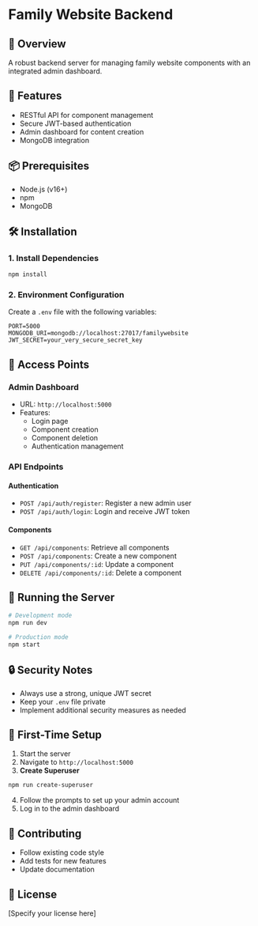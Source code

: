 # Family Website Backend

## 🚀 Overview
A robust backend server for managing family website components with an integrated admin dashboard.

## 🔧 Features
- RESTful API for component management
- Secure JWT-based authentication
- Admin dashboard for content creation
- MongoDB integration

## 📦 Prerequisites
- Node.js (v16+)
- npm
- MongoDB

## 🛠 Installation

### 1. Install Dependencies
```bash
npm install
```

### 2. Environment Configuration
Create a `.env` file with the following variables:
```
PORT=5000
MONGODB_URI=mongodb://localhost:27017/familywebsite
JWT_SECRET=your_very_secure_secret_key
```

## 🚪 Access Points

### Admin Dashboard
- URL: `http://localhost:5000`
- Features:
  - Login page
  - Component creation
  - Component deletion
  - Authentication management

### API Endpoints

#### Authentication
- `POST /api/auth/register`: Register a new admin user
- `POST /api/auth/login`: Login and receive JWT token

#### Components
- `GET /api/components`: Retrieve all components
- `POST /api/components`: Create a new component
- `PUT /api/components/:id`: Update a component
- `DELETE /api/components/:id`: Delete a component

## 🏃 Running the Server
```bash
# Development mode
npm run dev

# Production mode
npm start
```

## 🔒 Security Notes
- Always use a strong, unique JWT secret
- Keep your `.env` file private
- Implement additional security measures as needed

## 📝 First-Time Setup
1. Start the server
2. Navigate to `http://localhost:5000`
3. **Create Superuser**
```bash
npm run create-superuser
```
4. Follow the prompts to set up your admin account
5. Log in to the admin dashboard

## 🤝 Contributing
- Follow existing code style
- Add tests for new features
- Update documentation

## 📜 License
[Specify your license here]
